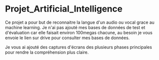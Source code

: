 # Projet_Artificial_Intelligence
Ce projet a pour but de reconnaitre la langue d'un audio ou vocal grace au machine learning. 
Je n'ai pas ajouté mes bases de données de test et d'évaluation car elle faisait environ 100megas chacune, 
au besoin je vous envoie le lien sur drive pour consulter mes bases de données.

Je vous ai ajouté des captures d'écrans des plusieurs phases principales pour rendre la compréhension plus claire. 
